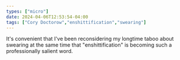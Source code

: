 ```yaml
---
types: ["micro"]
date: 2024-04-06T12:53:54-04:00
tags: ["Cory Doctorow","enshittification","swearing"]
---
```

It's convenient that I've been reconsidering my longtime taboo about swearing at the same time that "enshittification" is becoming such a professionally salient word.
